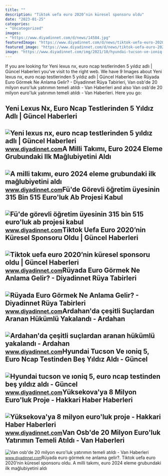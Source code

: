 ```yaml
---
title: ""
description: "Tiktok uefa euro 2020’nin küresel sponsoru oldu"
date: "2023-01-25"
categories:
- "Uncategorized"
images:
- "https://www.diyadinnet.com/d/news/14584.jpg"
featuredImage: "https://www.diyadinnet.com/d/news/tiktok-uefa-euro-2020nin-kuresel-sponsoru-oldu-117248.jpg"
featured_image: "https://www.diyadinnet.com/d/news/tiktok-uefa-euro-2020nin-kuresel-sponsoru-oldu-117248.jpg"
image: "https://www.diyadinnet.com/img/2021/10/hyundai-tucson-ve-ioniq-5-euro-ncap-testinden-bes-yildiz-aldi.jpg"
---
```


If you are looking for Yeni lexus nx, euro ncap testlerinden 5 yıldız adlı | Güncel Haberleri you've visit to the right web. We have 9 Images about Yeni lexus nx, euro ncap testlerinden 5 yıldız adlı | Güncel Haberleri like Rüyada Euro Görmek Ne Anlama Gelir? - Diyadinnet Rüya Tabirleri, Van osb'de 20 milyon euro'luk yatırımın temeli atıldı - Van Haberleri and also Van osb'de 20 milyon euro'luk yatırımın temeli atıldı - Van Haberleri. Here you go:

Yeni Lexus Nx, Euro Ncap Testlerinden 5 Yıldız Adlı | Güncel Haberleri
----------------------------------------------------------------------

 ![Yeni lexus nx, euro ncap testlerinden 5 yıldız adlı | Güncel Haberleri](https://www.diyadinnet.com/img/2022/03/yeni-lexus-nx-euro-ncap-testlerinden-5-yildiz-adli.jpg) <small>www.diyadinnet.com</small>A Milli Takımı, Euro 2024 Eleme Grubundaki Ilk Mağlubiyetini Aldı
-----------------------------------------------------------------

 ![A milli takımı, euro 2024 eleme grubundaki ilk mağlubiyetini aldı](https://www.diyadinnet.com/bigimages/haber/2023/03/19091.jpg) <small>www.diyadinnet.com</small>Fü'de Görevli öğretim üyesinin 315 Bin 515 Euro'luk Ab Projesi Kabul
--------------------------------------------------------------------

 ![Fü'de görevli öğretim üyesinin 315 bin 515 euro'luk ab projesi kabul](https://www.diyadinnet.com/d/news/14584.jpg) <small>www.diyadinnet.com</small>Tiktok Uefa Euro 2020’nin Küresel Sponsoru Oldu | Güncel Haberleri
------------------------------------------------------------------

 ![Tiktok uefa euro 2020’nin küresel sponsoru oldu | Güncel Haberleri](https://www.diyadinnet.com/d/news/tiktok-uefa-euro-2020nin-kuresel-sponsoru-oldu-117248.jpg) <small>www.diyadinnet.com</small>Rüyada Euro Görmek Ne Anlama Gelir? - Diyadinnet Rüya Tabirleri
---------------------------------------------------------------

 ![Rüyada Euro Görmek Ne Anlama Gelir? - Diyadinnet Rüya Tabirleri](https://www.diyadinnet.com/d/ruya/ruyada-euro-gormek-ne-anlama-gelir-4108.jpg) <small>www.diyadinnet.com</small>Ardahan'da çeşitli Suçlardan Aranan Hükümlü Yakalandı - Ardahan
---------------------------------------------------------------

 ![Ardahan'da çeşitli suçlardan aranan hükümlü yakalandı - Ardahan](https://www.diyadinnet.com/bigimages/haber/2022/02/70909.jpg) <small>www.diyadinnet.com</small>Hyundai Tucson Ve ıoniq 5, Euro Ncap Testinden Beş Yıldız Aldı - Güncel
-----------------------------------------------------------------------

 ![Hyundai tucson ve ıoniq 5, euro ncap testinden beş yıldız aldı - Güncel](https://www.diyadinnet.com/img/2021/10/hyundai-tucson-ve-ioniq-5-euro-ncap-testinden-bes-yildiz-aldi.jpg) <small>www.diyadinnet.com</small>Yüksekova'ya 8 Milyon Euro'luk Proje - Hakkari Haber Haberleri
--------------------------------------------------------------

 ![Yüksekova'ya 8 milyon euro'luk proje - Hakkari Haber Haberleri](https://www.diyadinnet.com/d/news/yuksekova-ya-8-milyon-euro-luk-proje-283963.jpg) <small>www.diyadinnet.com</small>Van Osb'de 20 Milyon Euro'luk Yatırımın Temeli Atıldı - Van Haberleri
---------------------------------------------------------------------

 ![Van osb'de 20 milyon euro'luk yatırımın temeli atıldı - Van Haberleri](https://www.diyadinnet.com/bigimages/haber/2022/04/61059.jpg) <small>www.diyadinnet.com</small>Rüyada euro görmek ne anlama gelir?. Tiktok uefa euro 2020’nin küresel sponsoru oldu. A milli takımı, euro 2024 eleme grubundaki ilk mağlubiyetini aldı
